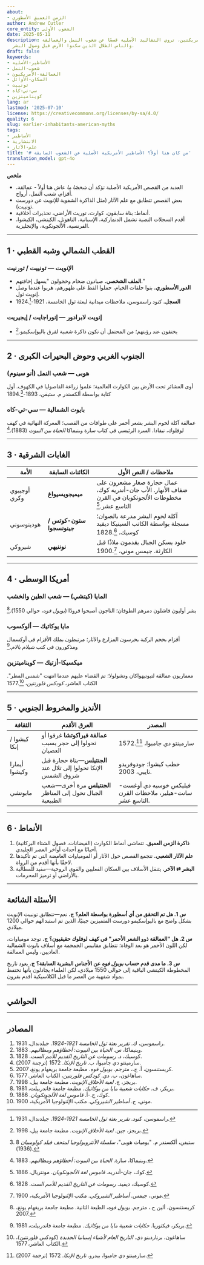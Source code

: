 ```yaml
---
about:
- الزمن العميق الأسطوري
author: Andrew Cutler
core_entity: الشعوب الأولى
date: 2025-05-11
description: في جميع أنحاء الأمريكتين، تروي التقاليد الأصلية قصصًا عن شعوب النمل والعمالقة
  والناس الظلال الذين سكنوا الأرض قبل وصول البشر.
draft: false
keywords:
- الأساطير-الأصلية
- شعوب-النمل
- العمالقة-الأمريكيون
- السكان-الأوائل
- تونييت
- سي-تي-كاه
- كويناميتزين
lang: ar
lastmod: '2025-07-10'
license: https://creativecommons.org/licenses/by-sa/4.0/
quality: 6
slug: earlier-inhabitants-american-myths
tags:
- الأساطير
- الانتشارية
- علم-الآثار
title: '# من كان هنا أولاً؟ الأساطير الأمريكية الأصلية عن الشعوب السابقة'
translation_model: gpt-4o
---
```


**ملخص**

- العديد من القصص الأمريكية الأصلية تؤكد أن *شخصًا ما* عاش هنا أولاً - عمالقة، أقزام، شعب النمل، أرواح.  
- بعض القصص تتطابق مع علم الآثار (مثل الذاكرة الشفوية للإنويت عن دورست تونييت).  
- أنماط: بناة سابقون، كوارث، توريث الأراضي، تحذيرات أخلاقية.  
- أقدم السجلات النصية تشمل الدنماركية، الإسبانية، الناهوتل، الكيتشي، الكيشوا، الفرنسية، الألجونكوية، والإنجليزية.  

---

## 1 · القطب الشمالي وشبه القطبي

### الإنويت — **تونييت / تورنيت**

- **الملف الشخصي.** صيادون ضخام وخجولون "يسهل إخافتهم." 
- **الدور الأسطوري.** بنوا حلقات الخيام، حملوا الفظ على ظهورهم، هربوا عندما وصل إنويت ثول. 
- **السجل.** كنود راسموسن، ملاحظات ميدانية لبعثة ثول الخامسة، 1921-1924.[^1]

### إنويت لابرادور — **إنوراجايت / إيجيريت**

- يختفون عند رؤيتهم؛ من المحتمل أن تكون ذاكرة شعبية لفرق باليوإسكيمو.[^2]

---

## 2 · الجنوب الغربي وحوض البحيرات الكبرى

### هوبى — **شعب النمل (أنو سينوم)**

أوى العشائر تحت الأرض بين الكوارث العالمية؛ علموا زراعة الفاصوليا في الكهوف. أول كتابة بواسطة ألكسندر م. ستيفن، 1893-1894.[^3]

### بايوت الشمالية — **سي-تي-كاه**

عمالقة آكلة لحوم البشر بشعر أحمر على طوافات من القصب؛ المعركة النهائية في كهف لوفلوك، نيفادا. السرد الرئيسي في كتاب سارة وينيماكا *الحياة بين البيوت* (1883).[^4]

---

## 3 · الغابات الشرقية

| الأمة | الكائنات السابقة | ملاحظات / النص الأول |
|--------|----------------|--------------------|
| أوجيبوي وكري | **ميميجويسيواغ** | عمال حجارة صغار مشعرون على ضفاف الأنهار. الأب جان-أندريه كوك، مخطوطات الألجونكويان في القرن التاسع عشر.[^5] |
| هودينوسوني | **ستون-كوتس / جينونسجوا** | آكلة لحوم البشر مدرعة بالصوان؛ مسجلة بواسطة الكاتب السينيكا ديفيد كوسيك، 1828.[^6] |
| شيروكي | **نوننيهي** | خلود يسكن الجبال يقدمون ملاذًا قبل الكارثة. جيمس موني، 1900.[^7] |

---

## 4 · أمريكا الوسطى

### المايا (كيتشي) — **شعب الطين والخشب**

بشر أوليون فاشلون دمرهم الطوفان؛ الناجون أصبحوا قرودًا (*بوبول فوه*، حوالي 1550).[^8]

### مايا يوكاتيك — **ألوكسوب**

أقزام بحجم الركبة يحرسون المزارع والآثار؛ مرتبطون بملك الأقزام في أوكسمال ومذكورون في كتب *شيلام بالام*.[^9]

### ميكسيكا-أزتيك — **كويناميتزين**

معماريون عمالقة لتيوتيهواكان وتشولولا؛ تم القضاء عليهم عندما انتهت "شمس المطر". الكتاب العاشر، *كودكس فلورنتين*، 1577.[^10]

---

## 5 · الأنديز والمخروط الجنوبي

| الثقافة | العرق الأقدم | المصدر |
|---------|-----------|--------|
| كيشوا / إنكا | **عمالقة فيراكوتشا** غرقوا أو تحولوا إلى حجر بسبب العصيان | سارمينتو دي جامبوا، 1572.[^11] |
| أيمارا وكيشوا | **الجنتيلس**—بناة حجارة قبل الإنكا تحولوا إلى تلال عند شروق الشمس | خطب كيشوا؛ جودوفريدو تايبي، 2003. |
| مابوتشي | **الجنتيلس** مرة أخرى—شعب الجبال تحول إلى المناظر الطبيعية | فيليكس خوسيه دي أوغست-سانت-هيلير، ملاحظات القرن التاسع عشر. |

---

## 6 · الأنماط

1. **ذاكرة الزمن العميق.** تتماشى أنماط الكوارث (الفيضانات، فصول الشتاء البركانية) أحيانًا مع أحداث أواخر العصر الجليدي.  
2. **علم الآثار الشعبي.** تتجمع القصص حول الآثار أو المومياوات الغامضة التي تم تأكيدها لاحقًا بأنها أقدم من الرواة.  
3. **البشر ⇄ الآخر.** يتنقل الأسلاف بين السكان الفعليين والقوى الروحية—مفيد للمطالبة بالأراضي أو ترميز المحرمات.  

---

## الأسئلة الشائعة

**س 1. هل تم التحقق من أي أسطورة بواسطة العلم؟** 
**ج.** نعم—تتطابق تونييت الإنويت بشكل واضح مع باليوإسكيمو دورست المتميزين جينيًا، الذين تم استبدالهم حوالي 1200 ميلادي.

**س 2. هل "العمالقة ذوو الشعر الأحمر" في كهف لوفلوك حقيقيون؟** 
**ج.** توجد مومياوات، لكن اللون الأحمر هو بعد الوفاة؛ تتطابق مقاييس الجمجمة مع أسلاف بايوت الشمالية العاديين، وليس العمالقة.

**س 3. ما مدى قدم حساب *بوبول فوه* عن الأجناس البشرية السابقة؟** 
**ج.** يعود تاريخ المخطوطة الكيتشي الباقية إلى حوالي 1550 ميلادي، لكن العلماء يجادلون بأنها تحتفظ بمواد شفهية من العصر ما قبل الكلاسيكية أقدم بقرون.

---

## الحواشي

[^1]: راسموسن، كنود. *تقرير بعثة ثول الخامسة 1921-1924*. جيلدندال، 1931.  
[^2]: بريجز، جين. *لعبة الأخلاق الإنويت*. مطبعة جامعة ييل، 1998.  
[^3]: ستيفن، ألكسندر م. "يوميات هوبى"، *سلسلة الأنثروبولوجيا لمتحف فيلد كولومبيان* 8 (1936).  
[^4]: وينيماكا، سارة. *الحياة بين البيوت: أخطاؤهم ومطالبهم*. 1883.  
[^5]: كوك، جان-أندريه. *قاموس لغة الألجونكويان*. مونتريال، 1886.  
[^6]: كوسيك، ديفيد. *رسومات عن التاريخ القديم للأمم الست*. 1828.  
[^7]: موني، جيمس. *أساطير الشيروكي*. مكتب الإثنولوجيا الأمريكية، 1900.  
[^8]: كريستنسون، ألين ج.، مترجم. *بوبول فوه*، الطبعة الثانية. مطبعة جامعة بريغهام يونغ، 2007.  
[^9]: بريكر، فيكتوريا. *حكايات شعبية مايا من يوكاتيك*. مطبعة جامعة فاندربيلت، 1981.  
[^10]: ساهاغون، برناردينو دي. *التاريخ العام لأشياء إسبانيا الجديدة* (كودكس فلورنتين)، الكتاب العاشر، 1577.  
[^11]: سارمينتو دي جامبوا، بيدرو. *تاريخ الإنكا*. 1572 (ترجمة 2007).

---

## المصادر

1. راسموسن، ك. *تقرير بعثة ثول الخامسة 1921-1924*. جيلدندال، 1931. 
2. وينيماكا، س. *الحياة بين البيوت: أخطاؤهم ومطالبهم*. 1883. 
3. كوسيك، د. *رسومات عن التاريخ القديم للأمم الست*. 1828. 
4. سارمينتو دي جامبوا، ب. *تاريخ الإنكا*. 1572 (ترجمة 2007). 
5. كريستنسون، أ. ج.، مترجم. *بوبول فوه*. مطبعة جامعة بريغهام يونغ، 2007. 
6. ساهاغون، ب. دي. *كودكس فلورنتين*، الكتاب العاشر. 1577. 
7. بريجز، ج. *لعبة الأخلاق الإنويت*. مطبعة جامعة ييل، 1998. 
8. بريكر، ف. *حكايات شعبية مايا من يوكاتيك*. مطبعة جامعة فاندربيلت، 1981. 
9. كوك، ج.-أ. *قاموس لغة الألجونكويان*. 1886. 
10. موني، ج. *أساطير الشيروكي*. مكتب الإثنولوجيا الأمريكية، 1900.